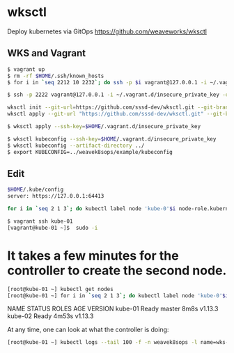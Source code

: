 # wksctl
Deploy kubernetes via GitOps https://github.com/weaveworks/wksctl

## WKS and Vagrant
```bash
$ vagrant up
$ rm -rf $HOME/.ssh/known_hosts
$ for i in `seq 2212 10 2232`; do ssh -p $i vagrant@127.0.0.1 -i ~/.vagrant.d/insecure_private_key -o StrictHostKeyChecking=no "hostname && exit"; done

$ ssh -p 2222 vagrant@127.0.0.1 -i ~/.vagrant.d/insecure_private_key -o StrictHostKeyChecking=no "hostname && exit"

wksctl init --git-url=https://github.com/sssd-dev/wksctl.git --git-branch=v1.0
wksctl apply --git-url "https://github.com/sssd-dev/wksctl.git" --git-branch "develop"

$ wksctl apply --ssh-key=$HOME/.vagrant.d/insecure_private_key

$ wksctl kubeconfig --ssh-key=$HOME/.vagrant.d/insecure_private_key
$ wksctl kubeconfig --artifact-directory ../
$ export KUBECONFIG=../weavek8sops/example/kubeconfig
```

## Edit 
```bash
$HOME/.kube/config
server: https://127.0.0.1:64413

for i in `seq 2 1 3`; do kubectl label node 'kube-0'$i node-role.kubernetes.io/worker=worker; done

```

```bash
$ vagrant ssh kube-01
[vagrant@kube-01 ~]$  sudo -i
```
# It takes a few minutes for the controller to create the second node.
```bash
[root@kube-01 ~] kubectl get nodes
[root@kube-01 ~] for i in `seq 2 1 3`; do kubectl label node 'kube-0'$i node-role.kubernetes.io/worker=worker; done
```
NAME      STATUS   ROLES    AGE     VERSION
kube-01   Ready    master   8m8s    v1.13.3
kube-02   Ready    <none>   4m53s   v1.13.3

At any time, one can look at what the controller is doing:
```bash
[root@kube-01 ~] kubectl logs --tail 100 -f -n weavek8sops -l name=wks-controller
```